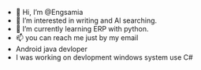 - 👋 Hi, I’m @Engsamia
- 👀 I’m interested in writing and Al searching.
- 🌱 I’m currently learning ERP with python.
- 📫 you can  reach me just by my email 
-  Android java devloper
- I was working on devlopment windows system use C#

